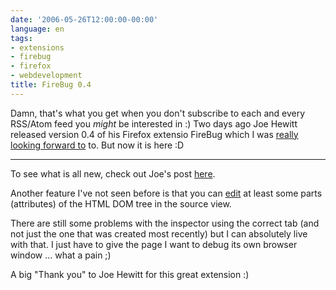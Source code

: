 ```yaml
---
date: '2006-05-26T12:00:00-00:00'
language: en
tags:
- extensions
- firebug
- firefox
- webdevelopment
title: FireBug 0.4
---
```



Damn, that's what you get when you don't subscribe to each and every RSS/Atom feed you _might_ be interested in :) Two days ago Joe Hewitt released version 0.4 of his Firefox extensio FireBug which I was [really looking forward to](/posts/649/) to. But now it is here :D

-------------------------------



To see what is all new, check out Joe's post [here](http://www.joehewitt.com/blog/firebug_04_come.php).



Another feature I've not seen before is that you can [edit](http://www.joehewitt.com/software/firebug/screens/editing.png) at least some parts (attributes) of the HTML DOM tree in the source view. 



There are still some problems with the inspector using the correct tab (and not just the one that was created most recently) but I can absolutely live with that. I just have to give the page I want to debug its own browser window ... what a pain ;)



A big "Thank you" to Joe Hewitt for this great extension :)